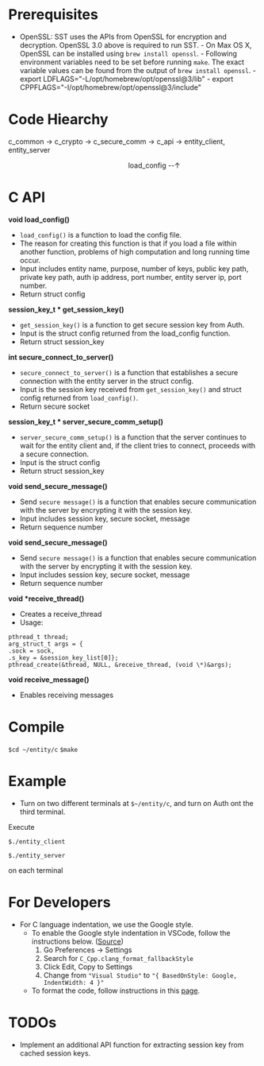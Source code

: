 # Prerequisites

- OpenSSL:
SST uses the APIs from OpenSSL for encryption and decryption. OpenSSL 3.0 above is required to run SST. - On Max OS X, OpenSSL can be installed using `brew install openssl`. - Following environment variables need to be set before running `make`. The exact variable values can be found from the output of `brew install openssl`. - export LDFLAGS="-L/opt/homebrew/opt/openssl@3/lib" - export CPPFLAGS="-I/opt/homebrew/opt/openssl@3/include"

# Code Hiearchy

c_common -> c_crypto -> c_secure_comm -> c_api -> entity_client, entity_server

&emsp;&emsp;&emsp;&emsp;&emsp;&emsp;&emsp;&emsp;&emsp;&emsp;&emsp;&emsp;&emsp;&emsp;&emsp;&emsp;&emsp; load_config --&uarr;

# C API

**void load_config()**

- `load_config()` is a function to load the config file.
- The reason for creating this function is that if you load a file within another function, problems of high computation and long running time occur.
- Input includes entity name, purpose, number of keys, public key path, private key path, auth ip address, port number, entity server ip, port number.
- Return struct config

**session_key_t \* get_session_key()**

-   `get_session_key()` is a function to get secure session key from Auth.
-   Input is the struct config returned from the load_config function.
-   Return struct session_key

**int secure_connect_to_server()**

- `secure_connect_to_server()` is a function that establishes a secure connection with the entity server in the struct config.
- Input is the session key received from `get_session_key()` and struct config returned from `load_config()`.
- Return secure socket

**session_key_t \* server_secure_comm_setup()**

- `server_secure_comm_setup()` is a function that the server continues to wait for the entity client and, if the client tries to connect, proceeds with a secure connection.
- Input is the struct config
- Return struct session_key

**void send_secure_message()**

- Send `secure message()` is a function that enables secure communication with the server by encrypting it with the session key.
- Input includes session key, secure socket, message
- Return sequence number

**void send_secure_message()**

- Send `secure message()` is a function that enables secure communication with the server by encrypting it with the session key.
- Input includes session key, secure socket, message
- Return sequence number

**void \*receive_thread()**

- Creates a receive_thread
- Usage:
```
pthread_t thread;
arg_struct_t args = {
.sock = sock,
.s_key = &session_key_list[0]};
pthread_create(&thread, NULL, &receive_thread, (void \*)&args);
```

**void receive_message()**

- Enables receiving messages

# Compile

`$cd ~/entity/c`
`$make`

# Example

- Turn on two different terminals at `$~/entity/c`, and turn on Auth ont the third terminal.

Execute

`$./entity_client`

`$./entity_server`

on each terminal

# For Developers

- For C language indentation, we use the Google style.
    - To enable the Google style indentation in VSCode, follow the instructions below. ([Source](https://stackoverflow.com/questions/46111834/format-curly-braces-on-same-line-in-c-vscode))
        1. Go Preferences -> Settings
        2. Search for `C_Cpp.clang_format_fallbackStyle`
        3. Click Edit, Copy to Settings
        4. Change from `"Visual Studio"` to `"{ BasedOnStyle: Google, IndentWidth: 4 }"`
    - To format the code, follow instructions in this [page](https://code.visualstudio.com/docs/editor/codebasics#_formatting). 

# TODOs

- Implement an additional API function for extracting session key from cached session keys.
